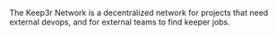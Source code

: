 The Keep3r Network is a decentralized network for projects that need external devops, and for external teams to find keeper jobs.